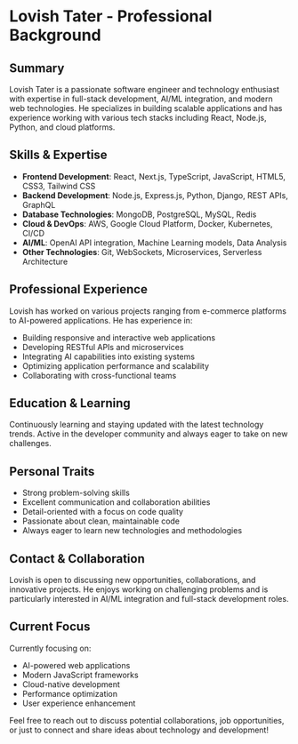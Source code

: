 # Lovish Tater - Professional Background

## Summary
Lovish Tater is a passionate software engineer and technology enthusiast with expertise in full-stack development, AI/ML integration, and modern web technologies. He specializes in building scalable applications and has experience working with various tech stacks including React, Node.js, Python, and cloud platforms.

## Skills & Expertise
- **Frontend Development**: React, Next.js, TypeScript, JavaScript, HTML5, CSS3, Tailwind CSS
- **Backend Development**: Node.js, Express.js, Python, Django, REST APIs, GraphQL
- **Database Technologies**: MongoDB, PostgreSQL, MySQL, Redis
- **Cloud & DevOps**: AWS, Google Cloud Platform, Docker, Kubernetes, CI/CD
- **AI/ML**: OpenAI API integration, Machine Learning models, Data Analysis
- **Other Technologies**: Git, WebSockets, Microservices, Serverless Architecture

## Professional Experience
Lovish has worked on various projects ranging from e-commerce platforms to AI-powered applications. He has experience in:
- Building responsive and interactive web applications
- Developing RESTful APIs and microservices
- Integrating AI capabilities into existing systems
- Optimizing application performance and scalability
- Collaborating with cross-functional teams

## Education & Learning
Continuously learning and staying updated with the latest technology trends. Active in the developer community and always eager to take on new challenges.

## Personal Traits
- Strong problem-solving skills
- Excellent communication and collaboration abilities
- Detail-oriented with a focus on code quality
- Passionate about clean, maintainable code
- Always eager to learn new technologies and methodologies

## Contact & Collaboration
Lovish is open to discussing new opportunities, collaborations, and innovative projects. He enjoys working on challenging problems and is particularly interested in AI/ML integration and full-stack development roles.

## Current Focus
Currently focusing on:
- AI-powered web applications
- Modern JavaScript frameworks
- Cloud-native development
- Performance optimization
- User experience enhancement

Feel free to reach out to discuss potential collaborations, job opportunities, or just to connect and share ideas about technology and development! 